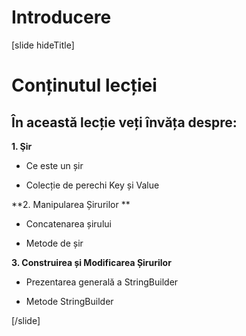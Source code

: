 # Introducere

[slide hideTitle]

# Conținutul lecției

## În această lecție veți învăța despre:

**1. Şir**

- Ce este un șir

- Colecție de perechi Key și Value

**2. Manipularea Șirurilor **

- Concatenarea șirului

- Metode de șir

**3. Construirea și Modificarea Șirurilor**

- Prezentarea generală a StringBuilder

- Metode StringBuilder

[/slide]
